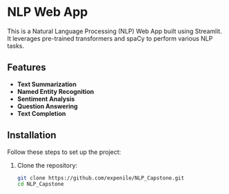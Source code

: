 # NLP Web App

This is a Natural Language Processing (NLP) Web App built using Streamlit. It leverages pre-trained transformers and spaCy to perform various NLP tasks.

## Features
- **Text Summarization**
- **Named Entity Recognition**
- **Sentiment Analysis**
- **Question Answering**
- **Text Completion**

## Installation

Follow these steps to set up the project:

1. Clone the repository:
   ```bash
   git clone https://github.com/expenile/NLP_Capstone.git
   cd NLP_Capstone